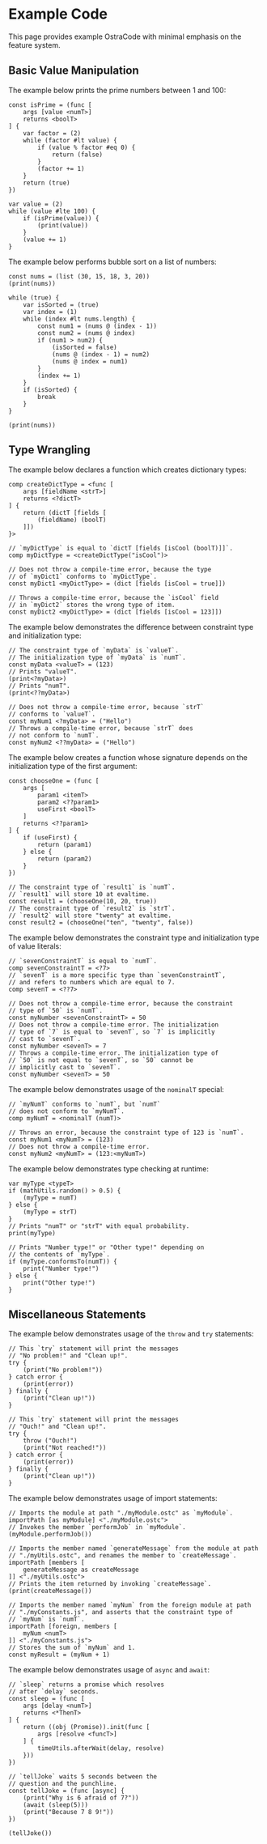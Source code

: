 
# Example Code

This page provides example OstraCode with minimal emphasis on the feature system.

## Basic Value Manipulation

The example below prints the prime numbers between 1 and 100:

```
const isPrime = (func [
    args [value <numT>]
    returns <boolT>
] {
    var factor = (2)
    while (factor #lt value) {
        if (value % factor #eq 0) {
            return (false)
        }
        (factor += 1)
    }
    return (true)
})

var value = (2)
while (value #lte 100) {
    if (isPrime(value)) {
        (print(value))
    }
    (value += 1)
}
```

The example below performs bubble sort on a list of numbers:

```
const nums = (list (30, 15, 18, 3, 20))
(print(nums))

while (true) {
    var isSorted = (true)
    var index = (1)
    while (index #lt nums.length) {
        const num1 = (nums @ (index - 1))
        const num2 = (nums @ index)
        if (num1 > num2) {
            (isSorted = false)
            (nums @ (index - 1) = num2)
            (nums @ index = num1)
        }
        (index += 1)
    }
    if (isSorted) {
        break
    }
}

(print(nums))
```

## Type Wrangling

The example below declares a function which creates dictionary types:

```
comp createDictType = <func [
    args [fieldName <strT>]
    returns <?dictT>
] {
    return (dictT [fields [
        (fieldName) (boolT)
    ]])
}>

// `myDictType` is equal to `dictT [fields [isCool (boolT)]]`.
comp myDictType = <createDictType("isCool")>

// Does not throw a compile-time error, because the type
// of `myDict1` conforms to `myDictType`.
const myDict1 <myDictType> = (dict [fields [isCool = true]])

// Throws a compile-time error, because the `isCool` field
// in `myDict2` stores the wrong type of item.
const myDict2 <myDictType> = (dict [fields [isCool = 123]])
```

The example below demonstrates the difference between constraint type and initialization type:

```
// The constraint type of `myData` is `valueT`.
// The initialization type of `myData` is `numT`.
const myData <valueT> = (123)
// Prints "valueT".
(print<?myData>)
// Prints "numT".
(print<??myData>)

// Does not throw a compile-time error, because `strT`
// conforms to `valueT`.
const myNum1 <?myData> = ("Hello")
// Throws a compile-time error, because `strT` does
// not conform to `numT`.
const myNum2 <??myData> = ("Hello")
```

The example below creates a function whose signature depends on the initialization type of the first argument:

```
const chooseOne = (func [
    args [
        param1 <itemT>
        param2 <??param1>
        useFirst <boolT>
    ]
    returns <??param1>
] {
    if (useFirst) {
        return (param1)
    } else {
        return (param2)
    }
})

// The constraint type of `result1` is `numT`.
// `result1` will store 10 at evaltime.
const result1 = (chooseOne(10, 20, true))
// The constraint type of `result2` is `strT`.
// `result2` will store "twenty" at evaltime.
const result2 = (chooseOne("ten", "twenty", false))
```

The example below demonstrates the constraint type and initialization type of value literals:

```
// `sevenConstraintT` is equal to `numT`.
comp sevenConstraintT = <?7>
// `sevenT` is a more specific type than `sevenConstraintT`,
// and refers to numbers which are equal to 7.
comp sevenT = <??7>

// Does not throw a compile-time error, because the constraint
// type of `50` is `numT`.
const myNumber <sevenConstraintT> = 50
// Does not throw a compile-time error. The initialization
// type of `7` is equal to `sevenT`, so `7` is implicitly
// cast to `sevenT`.
const myNumber <sevenT> = 7
// Throws a compile-time error. The initialization type of
// `50` is not equal to `sevenT`, so `50` cannot be
// implicitly cast to `sevenT`.
const myNumber <sevenT> = 50
```

The example below demonstrates usage of the `nominalT` special:

```
// `myNumT` conforms to `numT`, but `numT`
// does not conform to `myNumT`.
comp myNumT = <nominalT (numT)>

// Throws an error, because the constraint type of 123 is `numT`.
const myNum1 <myNumT> = (123)
// Does not throw a compile-time error.
const myNum2 <myNumT> = (123:<myNumT>)
```

The example below demonstrates type checking at runtime:

```
var myType <typeT>
if (mathUtils.random() > 0.5) {
    (myType = numT)
} else {
    (myType = strT)
}
// Prints "numT" or "strT" with equal probability.
print(myType)

// Prints "Number type!" or "Other type!" depending on
// the contents of `myType`.
if (myType.conformsTo(numT)) {
    print("Number type!")
} else {
    print("Other type!")
}
```

## Miscellaneous Statements

The example below demonstrates usage of the `throw` and `try` statements:

```
// This `try` statement will print the messages
// "No problem!" and "Clean up!".
try {
    (print("No problem!"))
} catch error {
    (print(error))
} finally {
    (print("Clean up!"))
}

// This `try` statement will print the messages
// "Ouch!" and "Clean up!".
try {
    throw ("Ouch!")
    (print("Not reached!"))
} catch error {
    (print(error))
} finally {
    (print("Clean up!"))
}
```

The example below demonstrates usage of import statements:

```
// Imports the module at path "./myModule.ostc" as `myModule`.
importPath [as myModule] <"./myModule.ostc">
// Invokes the member `performJob` in `myModule`.
(myModule.performJob())

// Imports the member named `generateMessage` from the module at path
// "./myUtils.ostc", and renames the member to `createMessage`.
importPath [members [
    generateMessage as createMessage
]] <"./myUtils.ostc">
// Prints the item returned by invoking `createMessage`.
(print(createMessage())

// Imports the member named `myNum` from the foreign module at path
// "./myConstants.js", and asserts that the constraint type of
// `myNum` is `numT`.
importPath [foreign, members [
    myNum <numT>
]] <"./myConstants.js">
// Stores the sum of `myNum` and 1.
const myResult = (myNum + 1)
```

The example below demonstrates usage of `async` and `await`:

```
// `sleep` returns a promise which resolves
// after `delay` seconds.
const sleep = (func [
    args [delay <numT>]
    returns <*ThenT>
] {
    return ((obj (Promise)).init(func [
        args [resolve <funcT>]
    ] {
        timeUtils.afterWait(delay, resolve)
    }))
})

// `tellJoke` waits 5 seconds between the
// question and the punchline.
const tellJoke = (func [async] {
    (print("Why is 6 afraid of 7?"))
    (await (sleep(5)))
    (print("Because 7 8 9!"))
})

(tellJoke())
```



